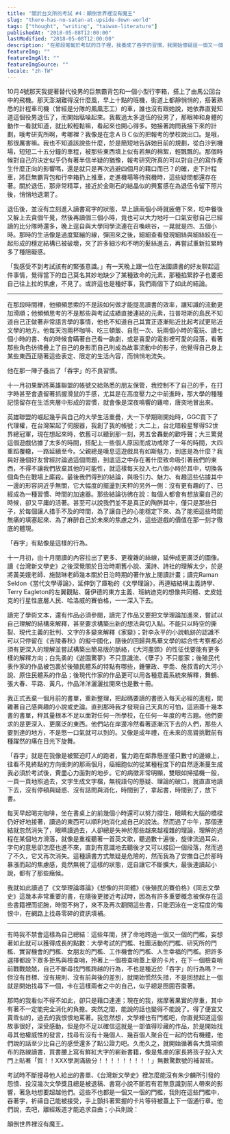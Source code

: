 ```yaml
---
title: "關於台文所的考試 #4：顛倒世界裡沒有魔王"
slug: "there-has-no-satan-at-upside-down-world"
tags: ["thought", "writing", "taiwan-literature"]
publishedAt: "2018-05-08T12:00:00"
lastModified: "2018-05-08T12:00:00"
description: "在那段匍匐於考試的日子裡，我養成了吞字的習慣，我開始懷疑這一個又一個的門檻，人生、愛情、名聲，意義究竟何在"
featureImg: ""
featureImgAlt: ""
featureImgSource: ""
locale: "zh-TW"
---
```


10月4號那天我提著替代役男的巨無霸背包和一個小型行李箱，搭上了由馬公回台中的飛機。那天澎湖難得沒什麼風，早上十點的班機，街道上都靜悄悄的，搭著熟悉的計程車司機（曾經是分隊的鳳凰志工）的車，誰也沒有跟她說，她依靠直覺知道這個役男退伍了，而開始聒噪起來。我載過太多退伍的役男了，那眼神和身體的動作一看就知道，就比較輕鬆嘛，看起來也開心得多。她接著詢問我接下來的計劃，哦考研究所啊，考哪裡？我像是在念ＡＢＣ似的把報考的學校說出口。是哦，那很厲害嘛。我也不知道該說些什麼，於是簡短地告訴她目前的規劃，從白沙到機場，短短二十五分鐘的車程，被那些東西填上似有若無的棉絮，輕飄飄的。那個時候對自己的決定似乎仍有著半信半疑的猶豫，報考研究所真的可以對自己的寫作產生什麼正向的影響嗎，還是就只是再次逃避四個月的藉口而已？的確，走下計程車，將巨無霸背包和行李箱扔上推車，走進機場等待飛機時，這些疑問都還存在著。關於退伍，那非常精萃，接近於金剛石的結晶似的興奮感在為退伍令留下照片後，悄悄地退潮了。

退伍後，並沒有立刻進入讀書寫字的狀態，早上讀兩個小時就疲倦下來，吃中餐後又躲上去貪個午覺，然後再讀個三個小時，竟也可以大力地吁一口氣安慰自己已經讀的比分隊時還多，晚上逕自與大學同學流連在召喚峽谷，一晃就是四、五個小時。那時的生活像是過度緊繃的線，彈回來之後，細細查看發現細絲與細絲絞在一起形成的穩定結構已被破壞，夾了許多細沙和不明的髮絲進去，再嘗試重新拉緊時多了種阻礙感。

「我感受不到考試該有的緊張意識。」有一天晚上跟一位在法國讀書的好友聊起這件事情，覺得當下的自己莫名其妙地缺少了某種致命的元素，那種掐緊脖子也要把自己往上拉的焦慮，不見了。或許這也是種好事，我們兩個下了如此的結論。

---

在那段時間裡，他頻頻思索的不是該如何做才能提高讀書的效率，讓知識的流動更加滑順；他頻頻思考的不是那些與考試成績直接連結的元素，拉普坦斯的島民不知道自己正做著非常語言學的事情，他也不知道自己其實正逐漸貼近比起考試更貼近文學的地方。他每天泡兩杯咖啡、吃三頓飯、自慰一次、玩兩個小時的電玩、讀七個小時的書、有的時候會瞞著自己看一齣劇，或是喜愛的電影裡可愛的段落，看著那些角色彷彿疊上了自己的身影而自己則成為故事流動中的影子，他覺得自己身上某些東西正隨著這些表定、限定的生活內容，而悄悄地流失。

他在那一陣子養出了「吞字」的不良習慣。

十一月初果斷將英雄聯盟的帳號交給熟悉的朋友保管，我控制不了自己的手，在打字時甚至會遺留著抓握滑鼠的手感，尤其是在高度壓力之中前進時，那大學的種種記憶留存在生活夾層中形成的習慣，就會像是深夜鳴響的雞啼，唐突地冒出來。

英雄聯盟的崛起幾乎與自己的大學生活重疊，大一下學期剛開始時，GGC買下了代理權，在台灣架起了伺服器，我創了我的帳號；大二上，台北暗殺星奪得S2世界總冠軍，現在想起來時，依舊可以聽到那一刻，男五舍轟動的歡呼聲；大三驚覺這個遊戲佔據了太多的時間，搭配上一些個人原因而成功戒除了一年的時間，大四重蹈覆轍，一路延續至今。父親總是嘆息這遊戲具有如斯魅力，到底是為什麼？我與好幾個好友曾經討論過這個問題，到底這之中存在著什麼致命吸引著我們的東西，不得不讓我們放棄其他的可能性，就這樣每天投入七八個小時於其中，切換各個角色在戰場上廝殺。最後我們得到的結論，與吸引力、魅力、有趣這些佔據其中一邊的形容詞近乎無關，它大幅度的擺盪到天秤的另外一側：沒有更有趣的了、已經成為一種習慣、時間的加速器。那些結論彷彿在說：每個人都會有想放棄自己的時候，卻又平庸的活著。甚至可以說我們並不是真正的陶醉其中，僅只是那些日子，於每個讓人措手不及的時間，為了讓自己的心能穩定下來、為了能把這些時間無痛的填塞起來、為了麻醉自己於未來的焦慮之外，這些遊戲的價值在那一刻才徹底的體現。

「吞字」有點像是這樣的行為。

十一月初，由十月閱讀的內容拉出了更多、更複雜的絲線，延伸成更廣泛的圖像。讀《台灣新文學史》之後深覺關於日治時期舊小說、漢詩、詩社的理解太少，於是將黃美娥老師、施懿琳老師幾本關於日治時期的著作放上閱讀計畫；讀完Raman Seldon《當代文學導論》，延伸到了庫勒的《文學理論》，再連結結構主義詩學、Terry Eagleton的左翼觀點、薩伊德的東方主義、班納迪克的想像共同體、史皮娃克的行星性底層人民、哈洛威的賽伯格，一一深入下去。

讀完了學術文本，還有作品必須參閱，讀完了作品又要把文學理論加進來，嘗試以自己理解的結構來解釋，甚至要求構築出新的想法與切入點。不能只以時空的撕裂、現代主義的批判、文字的多變來解釋《家變》；對李永平的小說軌跡的認識不可以只停留在《吉陵春秋》的擬中國化，隨後的回歸與馬華文學的綜合性考察都必須有更深入的理解並嘗試構築出簡易版的脈絡，《大河盡頭》的性征伐要能有更多樣的解釋方向；白先勇的《遊園驚夢》不只意識流、《孽子》不只罷家；後殖民代表作家的作品被包裹於後殖民體系的特點有哪些，鍾肇政、李喬、施叔青的大河小說、原住民體系的作品；後現代作家的作品更可以用各種意義系統來解釋，舞鶴、張大春、平路、黃凡，作品洋洋灑灑拉開來也是數十冊。

我正式丟棄一個月前的書單，重新整理，把起碼要讀的書嵌入每天必經的進程，間雜著自己感興趣的小說或史論。直到那時我才發現自己天真的可怕，這涵蓋十幾本書的書單，秤其量根本不足以面對任何一所學校，在任何一年度的考古題。他們要求的是更深入、更廣泛的東西。他們站在岸邊冷然看著逐漸沉下去的人們，那些人要到達的地方，不是憋一口氣就可以到的。又像是成年禮，在未來的高聳挑戰前有種躍然的痛在日光下旋舞。

「吞字」就是在我像是被緊迫盯人的跑者，奮力跑在鄰靠懸崖僅只數寸的邊線上，往看不見終點的方向衝刺的那兩個月，癌細胞似的從某種程度下的自然逐漸蔓生成我必須於考試後，費盡心力面對的地步。它的病徵非常明顯，雙眼如掃描機一般，一頁一頁地照過去，文字生成文字檔，無視語句的懸疑、理論的破口，就直直地讀下去，沒有停頓與疑惑、沒有詰問與消化，時間到了，拿起書，時間到了，放下書。

每天早起喝完咖啡，坐在書桌上的前幾個小時還可以努力撐住，眼睛和大腦的橋樑仍好好地接著，讀過的東西可以順利地消化成自己的說法。然而過了中午，那個連結就忽然消失了，眼睛讀過去，人卻總是失神於那些越來越複雜的理論，理解的過程在某個地方滑落，就像是重複聽著一首英文歌，聽過數十遍後，旋律流過耳朵，字句的意思卻怎麼也進不來，直到有意識地去聽後才又可以接回一個段落，然而過了不久，它又再次消失。這種讀書方式無疑是危險的，然而我為了安撫自己於那時暴漲而起的焦慮感，竟然無視了這樣的狀態，逕自讓它不斷擴大，最後連讀起小說，都有了那些癥候。

我就如此讀過了《文學理論導論》《想像的共同體》《後殖民的賽伯格》《同志文學史》這幾本非常重要的書，在隨後更接近考試時，因為有許多重要概念被保存在這些書籍裡而扼腕，時間不夠了，來不及再次翻開這些書，只能泗泳在一定程度的悔恨中，在網路上找尋零碎的資訊填補。

---

有時我不禁會這樣為自己總結：這些年間，拼了命地跨過一個又一個的門檻，妄想著如此就可以獲得成長的點數：大學考試的門檻、社團活動的門檻、研究所的門檻、實習機會的門檻、女朋友的門檻、工作機會的門檻、人生幸福的門檻。把許多選擇都設下眾多拒馬與檢查哨，拎著上一個檢查哨蓋上章的卡片，在下一個檢查哨前戰戰兢兢，自己不斷尋找門檻跨越的行為，不也是種近於「吞字」的行為嗎？一但沒有目標、沒有規則、沒有前與後的差別，就開始慌然失措，不是回想起上一個就是開始找尋下一個，卡在這樣兩者之中的自己，似乎總是囫圇吞棗著。

那時的我看似不得不如此，卻只是藉口連連；現在的我，揣摩著果實的厚重，其中有著不一定能完全消化的負擔。突然之間，能說的話也變得不能說了。得了便宜又賣乖似的，過去的我恨恨地罵著。我忽然想，文學裡也有門檻吧，你直覺知道這個故事很好，深受感動，但是你不足以確信這就是一部值得珍藏的作品，於是開始找尋其他權威性的發言，找尋有沒有十幾個人、幾百個人聚合在一起的仿有機體，他們說的話至少比自己的感受還多了點公證力吧。久而久之，就開始循著各大獎項頒布的路線讀書，買書腰上寫有鮮紅大字的嶄新書籍，像是焦慮的家長將孩子投入大門上貼著「賀！！XXX學測滿級分！！！！！！！！！」無數驚歎號的補習班。

考試時不斷搜尋他人給出的書單、《台灣新文學史》裡怎麼能沒有朱少麟所引發的怨憤、投沒幾次文學獎且總是被退稿、書寫小說不斷若有若無意識到前人帶來的影響，著急地想要超越他們。這些不也都是一個又一個的門檻，我則在這些門檻中，吞著字，祈禱自己能被接受，手上顫抖著緊握的卡片等待被蓋上下一個通行章。他們說，去吧，離經叛道才能追求自由；小兵則說：

顛倒世界裡沒有魔王。